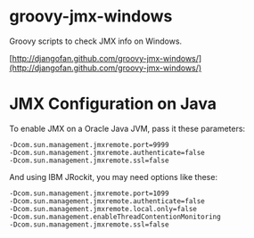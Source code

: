groovy-jmx-windows
==================
Groovy scripts to check JMX info on Windows.

[http://djangofan.github.com/groovy-jmx-windows/](http://djangofan.github.com/groovy-jmx-windows/)


JMX Configuration on Java
==================
To enable JMX on a Oracle Java JVM, pass it these parameters:

    -Dcom.sun.management.jmxremote.port=9999
    -Dcom.sun.management.jmxremote.authenticate=false
    -Dcom.sun.management.jmxremote.ssl=false

And using IBM JRockit, you may need options like these:

    -Dcom.sun.management.jmxremote.port=1099
    -Dcom.sun.management.jmxremote.authenticate=false
    -Dcom.sun.management.jmxremote.local.only=false
    -Dcom.sun.management.enableThreadContentionMonitoring
    -Dcom.sun.management.jmxremote.ssl=false
